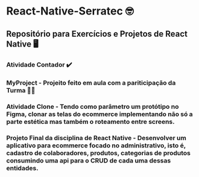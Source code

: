 # React-Native-Serratec 🤓
## Repositório para Exercícios e Projetos de React Native 🖥️

### Atividade Contador ✔️

### MyProject - Projeito feito em aula com a pariticipação da Turma 👷‍♂️

### Atividade Clone - Tendo como parâmetro um protótipo no Figma, clonar as telas do ecommerce implementando não só a parte estética mas também o roteamento entre screens.

### Projeto Final da disciplina de React Native - Desenvolver um aplicativo para ecommerce focado no administrativo, isto é, cadastro de colaboradores, produtos, categorias de produtos consumindo uma api para o CRUD de cada uma dessas entidades.

